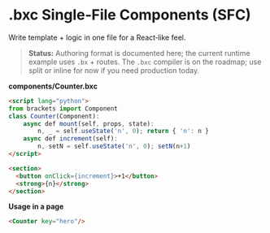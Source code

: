 # .bxc Single‑File Components (SFC)

Write template + logic in one file for a React‑like feel.

> **Status:** Authoring format is documented here; the current runtime
> example uses `.bx` + routes. The `.bxc` compiler is on the roadmap;
> use split or inline for now if you need production today.

**components/Counter.bxc**

```html
<script lang="python">
from brackets import Component
class Counter(Component):
    async def mount(self, props, state):
        n, _ = self.useState('n', 0); return { 'n': n }
    async def increment(self):
        n, setN = self.useState('n', 0); setN(n+1)
</script>

<section>
  <button onClick={increment}>+1</button>
  <strong>{n}</strong>
</section>
```

**Usage in a page**

```html
<Counter key="hero"/>
```
